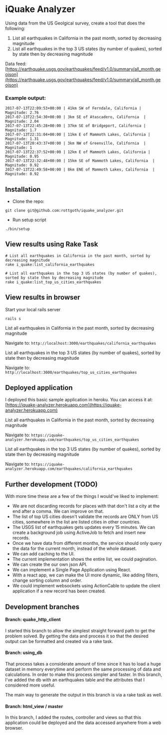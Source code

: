 # iQuake Analyzer

Using data from the US Geolgical survey, create a tool that does the following:

1. List all earthquakes in California in the past month, sorted by decreasing magnitude
2. List all earthquakes in the top 3 US states (by number of quakes), sorted by state then by decreasing magnitude

Data feed: [https://earthquake.usgs.gov/earthquakes/feed/v1.0/summary/all_month.geojson](https://earthquake.usgs.gov/earthquakes/feed/v1.0/summary/all_month.geojson)

### Example output:

```
2017-07-13T22:09:53+00:00 | 41km SW of Ferndale, California | Magnitude: 2.76
2017-07-13T22:54:30+00:00 | 3km SE of Atascadero, California  | Magnitude: 2.04
2017-07-13T22:45:28+00:00 | 37km SE of Bridgeport, California | Magnitude: 1.7
2017-07-13T22:31:04+00:00 | 11km E of Mammoth Lakes, California | Magnitude: 1.31
2017-07-13T20:43:37+00:00 | 3km NW of Greenville, California  | Magnitude: 1
2017-07-13T22:37:52+00:00 | 12km E of Mammoth Lakes, California | Magnitude: 0.95
2017-07-13T22:32:48+00:00 | 15km SE of Mammoth Lakes, California  | Magnitude: 0.92
2017-07-13T22:49:58+00:00 | 8km ENE of Mammoth Lakes, California  | Magnitude: 0.92
```

## Installation

- Clone the repo:
```
git clone git@github.com:rottgoth/iquake_analyzer.git
```

- Run setup script
```
./bin/setup
```

## View results using Rake Task

```
# List all earthquakes in California in the past month, sorted by decreasing magnitude
rake i_quake:list_california_earthquakes

# List all earthquakes in the top 3 US states (by number of quakes), sorted by state then by decreasing magnitude
rake i_quake:list_top_us_cities_earthquakes
```

## View results in browser

Start your local rails server
```
rails s
```

List all earthquakes in California in the past month, sorted by decreasing magnitude

Navigate to: `http://localhost:3000/earthquakes/california_earthquakes`

List all earthquakes in the top 3 US states (by number of quakes), sorted by state then by decreasing magnitude

Navigate to: `http://localhost:3000/earthquakes/top_us_cities_earthquakes`

## Deployed application

I deployed this basic sample application in heroku. You can access it at: [https://iquake-analyzer.herokuapp.com](https://iquake-analyzer.herokuapp.com)

List all earthquakes in California in the past month, sorted by decreasing magnitude

Navigate to: `https://iquake-analyzer.herokuapp.com/earthquakes/top_us_cities_earthquakes`

List all earthquakes in the top 3 US states (by number of quakes), sorted by state then by decreasing magnitude

Navigate to: `https://iquake-analyzer.herokuapp.com/earthquakes/california_earthquakes`

## Further development (TODO)

With more time these are a few of the things I would've liked to implement:

- We are not discarding records for places with that don't list a city at the end after a comma. We can improve on that.
- The list of top US cities doesn't validate the records are ONLY from US cities, somewhere in the list are listed cities in other countries.
- The USGS list of earthquakes gets updates every 15 minutes. We can create a background job using ActiveJob to fetch and insert new records.
- Once we have data from different months, the service should only query the data for the current month, instead of the whole dataset.
- We can add caching to the UI.
- The current implementation shows the entire list, we could pagination.
- We can create the our own json API.
- We can implement a Single Page Application using React.
- With a react app, we can make the UI more dynamic, like adding filters, change sorting column and order.
- We could implement websockets using ActionCable to update the client application if a new record has been created.

## Development branches

#### Branch: quake_http_client

I started this branch to allow the simplest straight forward path to get the problem solved. By getting the data and process it so that the desired output can be formatted and created via a rake task.

#### Branch: using_db

That process takes a considerate amount of time since it has to load a huge dataset in memory everytime and perform the same processing of data and calculations. In order to make this process simpler and faster. In this branch, I've added the db with an earthquakes table and the attributes that I considered more useful.

The main way to generate the output in this branch is via a rake task as well.

#### Branch: html_view / master

In this branch, I added the routes, controller and views so that this application could be deployed and the data accessed anywhere from a web browser.